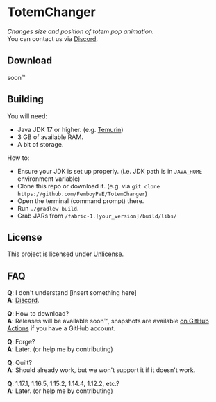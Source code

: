 # TotemChanger

*Changes size and position of totem pop animation.*   
You can contact us via [Discord](https://dsc.gg/femboypve).

## Download
soon™

## Building
You will need:

- Java JDK 17 or higher. (e.g. [Temurin](https://adoptium.net/))
- 3 GB of available RAM.
- A bit of storage.

How to:
- Ensure your JDK is set up properly. (i.e. JDK path is in `JAVA_HOME` environment variable)
- Clone this repo or download it. (e.g. via `git clone https://github.com/FemboyPvE/TotemChanger`)
- Open the terminal (command prompt) there.
- Run `./gradlew build`.
- Grab JARs from `/fabric-1.[your_version]/build/libs/`

## License
This project is licensed under [Unlicense](https://github.com/FemboyPvE/TotemChanger/blob/master/LICENSE).

## FAQ
**Q**: I don't understand [insert something here]  
**A**: [Discord](https://dsc.gg/femboypve).

**Q**: How to download?  
**A**: Releases will be available soon™, snapshots are available [on GitHub Actions](https://github.com/FemboyPvE/TotemChanger/actions) if you have a GitHub account.

**Q**: Forge?  
**A**: Later. (or help me by contributing)

**Q**: Quilt?  
**A**: Should already work, but we won't support it if it doesn't work.

**Q**: 1.17.1, 1.16.5, 1.15.2, 1.14.4, 1.12.2, etc.?  
**A**: Later. (or help me by contributing)